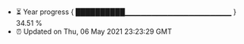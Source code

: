 - ⏳ Year progress { ██████████▁▁▁▁▁▁▁▁▁▁▁▁▁▁▁▁▁▁▁▁ } 34.51 %
- ⏰ Updated on Thu, 06 May 2021 23:23:29 GMT

